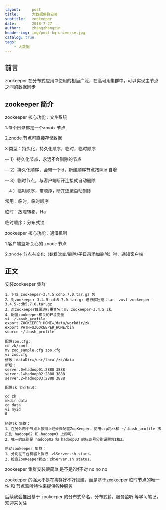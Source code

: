 ```yaml
---
layout:     post
title:      大数据集群安装
subtitle:   zookeeper
date:       2018-7-27
author:     zhangzhongxin
header-img: img/post-bg-universe.jpg
catalog: true
tags:
    - 大数据
---
```


## 前言
zookeeper 在分布式应用中使用的相当广泛，在高可用集群中，可以实现主节点之间的数据同步

## zookeeper 简介
zookeeper 核心功能：文件系统

1.每个目录都是一个znode 节点

2.znode 节点可直接存储数据

3.类型：持久化，持久化顺序，临时，临时顺序

-- 1）持久化节点，永远不会删除的节点

-- 2）持久化顺序，会带一个id，新建顺序节点按照id 自增

-- 3）临时节点，与客户端断开连接就自动删除

--4 ）临时顺序，带顺序，断开连接自动删除

常用：临时，临时顺序

临时：故障转移，Ha

临时顺序：分布式锁

zookeeper 核心功能：通知机制

1.客户端监听关心的 znode 节点

2.znode 节点有变化（数据改变/删除/子目录添加删除）时，通知客户端


## 正文

安装zookeeper 集群
```objc
1、下载 zookeeper-3.4.5-cdh5.7.0.tar.gz 包
2、对zookeeper-3.4.5-cdh5.7.0.tar.gz 进行解压缩：tar -zxvf zookeeper-3.4.5-cdh5.7.0.tar.gz
3、对zookeeper目录进行重命名：mv zookeeper-3.4.5 zk。
4、配置zookeeper相关的环境变量
vi ~/.bash_profile
export ZOOKEEPER_HOME=/data/workdir/zk
export PATH=$ZOOKEEPER_HOME/bin
source ~/.bash_profile

配置zoo.cfg:
cd zk/conf
mv zoo_sample.cfg zoo.cfg
vi zoo.cfg
修改：dataDir=/usr/local/zk/data
新增：
server.0=hadoop01:2888:3888
server.1=hadoop02:2888:3888
server.2=hadoop03:2888:3888

配置zk 节点标识：

cd zk
mkdir data
cd data
vi myid
0

搭建zk 集群：
1、在另外两个节点上按照上述步骤配置ZooKeeper，使用scp将zk和 ~/.bash_profile 拷贝到 hadoop02 和 hadoop03 上即可。
2、唯一的区别是 hadoop02 和 hadoop03 的标识号分别设置为1和2。

启动zookeeper 集群：
1、分别在三台机器上执行：zkServer.sh start。
2、检查ZooKeeper状态：zkServer.sh status。

```

zookeeper 集群安装很简单 是不是?对不对  no no no

zookeeper 的强大不是在集群好不好搭建，而是基于zookeeper 临时节点的唯一性 和 节点监听特性来提供各种服务

后续我会推出基于 zookeeper 的分布式命名，分布式锁，服务监听 等学习笔记，欢迎来关注

